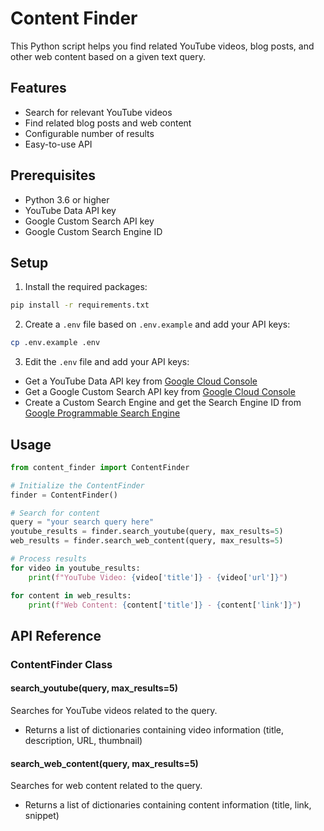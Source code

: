 # Content Finder

This Python script helps you find related YouTube videos, blog posts, and other web content based on a given text query.

## Features

- Search for relevant YouTube videos
- Find related blog posts and web content
- Configurable number of results
- Easy-to-use API

## Prerequisites

- Python 3.6 or higher
- YouTube Data API key
- Google Custom Search API key
- Google Custom Search Engine ID

## Setup

1. Install the required packages:
```bash
pip install -r requirements.txt
```

2. Create a `.env` file based on `.env.example` and add your API keys:
```bash
cp .env.example .env
```

3. Edit the `.env` file and add your API keys:
- Get a YouTube Data API key from [Google Cloud Console](https://console.cloud.google.com/)
- Get a Google Custom Search API key from [Google Cloud Console](https://console.cloud.google.com/)
- Create a Custom Search Engine and get the Search Engine ID from [Google Programmable Search Engine](https://programmablesearchengine.google.com/)

## Usage

```python
from content_finder import ContentFinder

# Initialize the ContentFinder
finder = ContentFinder()

# Search for content
query = "your search query here"
youtube_results = finder.search_youtube(query, max_results=5)
web_results = finder.search_web_content(query, max_results=5)

# Process results
for video in youtube_results:
    print(f"YouTube Video: {video['title']} - {video['url']}")

for content in web_results:
    print(f"Web Content: {content['title']} - {content['link']}")
```

## API Reference

### ContentFinder Class

#### search_youtube(query, max_results=5)
Searches for YouTube videos related to the query.
- Returns a list of dictionaries containing video information (title, description, URL, thumbnail)

#### search_web_content(query, max_results=5)
Searches for web content related to the query.
- Returns a list of dictionaries containing content information (title, link, snippet)
